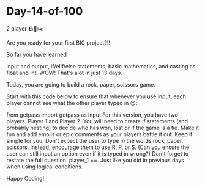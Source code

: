 # Day-14-of-100

2 player 🪨📄✂️

Are you ready for your first BIG project?!!

So far you have learned

input and output,
if/elif/else statements,
basic mathematics,
and casting as float and int.
WOW! That's alot in just 13 days.

Today, you are going to build a rock, paper, scissors game.

Start with this code below to ensure that whenever you use input, each player cannot see what the other player typed in 😉:

from getpass import getpass as input
For this version, you have two players. Player 1 and Player 2.
You will need to create if statements (and probably nesting) to decide who has won, lost or if the game is a tie.
Make it fun and add emojis or epic comments as your players battle it out.
Keep it simple for you. Don't expect the user to type in the words rock, paper, scissors. Instead, encourage them to use R, P, or S. (Can you ensure the user can still input an option even if it is typed in wrong?)
Don't forget to restate the full question. player_1 ==. Just like you did in previous days when using logical conditions.

Happy Coding!
